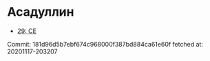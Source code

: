 # Асадуллин
- [29: CE](29.md)

Commit: 181d96d5b7ebf674c968000f387bd884ca61e60f
 fetched at: 20201117-203207

